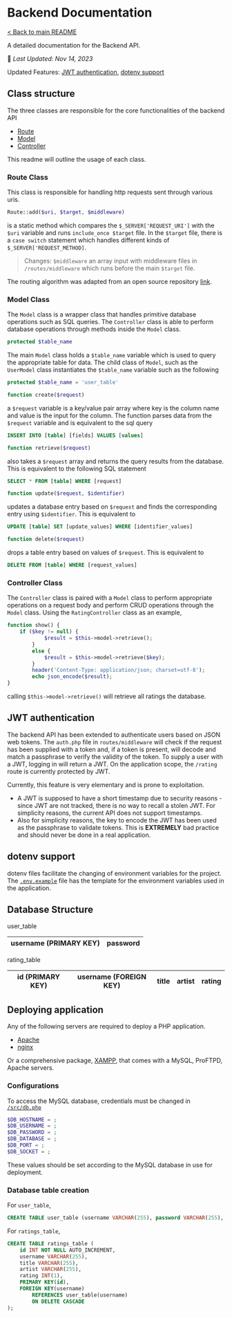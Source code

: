 # Backend Documentation

[< Back to main README](../README.md)

A detailed documentation for the Backend API.

📆 *Last Updated: Nov 14, 2023*

Updated Features: [JWT authentication](#jwt-authentication), [dotenv support](#dotenv-support)

## Class structure

The three classes are responsible for the core functionalities of the backend API

- [Route](./src/Route.php)
- [Model](./src/Models/Model.php)
- [Controller](./src/Controllers/BaseController.php)

This readme will outline the usage of each class.

### Route Class

This class is responsible for handling http requests sent through various uris.
```PHP
Route::add($uri, $target, $middleware)
```
is a static method which compares the `$_SERVER['REQUEST_URI']` with the `$uri` variable and runs `include_once $target` file. In the `$target` file, there is a `case switch` statement which handles different kinds of `$_SERVER['REQUEST_METHOD]`. 

> Changes: `$middleware` an array input with middleware files in `/routes/middleware` which runs before the main `$target` file.

The routing algorithm was adapted from an open source repository [link](https://github.com/phprouter/main).
  
### Model Class

The `Model` class is a wrapper class that handles primitive database operations such as SQL queries. The `Controller` class is able to perform database operations through methods inside the `Model` class.
```PHP
protected $table_name
```
The main `Model` class holds a `$table_name` variable which is used to query the appropriate table for data. The child class of `Model`, such as the `UserModel` class instantiates the `$table_name` variable such as the following
```PHP
protected $table_name = 'user_table'
```
```PHP
function create($request)
```
a `$request` variable is a key/value pair array where key is the column name and value is the input for the column. The function parses data from the `$request` variable and is equivalent to the sql query
```SQL
INSERT INTO [table] [fields] VALUES [values]
```
```PHP
function retrieve($request)
```
also takes a `$request` array and returns the query results from the database. This is equivalent to the following SQL statement
```SQL
SELECT * FROM [table] WHERE [request]
```
```PHP
function update($request, $identifier)
```
updates a database entry based on `$request` and finds the corresponding entry using `$identifier`. This is equivalent to
```SQL
UPDATE [table] SET [update_values] WHERE [identifier_values]
```
```PHP
function delete($request)
```
drops a table entry based on values of `$request`. This is equivalent to
```SQL
DELETE FROM [table] WHERE [request_values]
```

### Controller Class

The `Controller` class is paired with a `Model` class to perform appropriate operations on a request body and perform CRUD operations through the `Model` class. Using the `RatingController` class as an example,
```PHP
function show() {
    if ($key != null) {
            $result = $this->model->retrieve();
        }
        else {
            $result = $this->model->retrieve($key);
        }
        header('Content-Type: application/json; charset=utf-8');
        echo json_encode($result);
}
```
calling `$this->model->retrieve()` will retrieve all ratings the database.

## JWT authentication

The backend API has been extended to authenticate users based on JSON web tokens. The `auth.php` file in `routes/middleware` will check if the request has been supplied with a token and, if a token is present, will decode and match a passphrase to verify the validity of the token. To supply a user with a JWT, logging in will return a JWT. On the application scope, the `/rating` route is currently protected by JWT.

Currently, this feature is very elementary and is prone to exploitation.
- A JWT is supposed to have a short timestamp due to security reasons - since JWT are not tracked, there is no way to recall a stolen JWT. For simplicity reasons, the current API does not support timestamps.
- Also for simplicity reasons, the key to encode the JWT has been used as the passphrase to validate tokens. This is **EXTREMELY** bad practice and should never be done in a real application.

## dotenv support

dotenv files facilitate the changing of environment variables for the project. The [`.env.example`](./.env.example) file has the template for the environment variables used in the application.

## Database Structure

user_table

| username (PRIMARY KEY) | password |
|------------------------|----------|

rating_table

| id (PRIMARY KEY) | username (FOREIGN KEY) | title | artist | rating |
|------------------|------------------------|-------|--------|--------|

## Deploying application

Any of the following servers are required to deploy a PHP application.

- [Apache](https://httpd.apache.org)
- [nginx](https://www.nginx.com)

Or a comprehensive package, [XAMPP](https://www.apachefriends.org), that comes with a MySQL, ProFTPD, Apache servers.

### Configurations

To access the MySQL database, credentials must be changed in [`/src/db.php`](./src/db.php)
```PHP
$DB_HOSTNAME = ;
$DB_USERNAME = ;
$DB_PASSWORD = ;
$DB_DATABASE = ;
$DB_PORT = ;
$DB_SOCKET = ;
```
These values should be set according to the MySQL database in use for deployment.

### Database table creation
For `user_table`,
```SQL
CREATE TABLE user_table (username VARCHAR(255), password VARCHAR(255), PRIMARY KEY(username));
```
For `ratings_table`,
```SQL
CREATE TABLE ratings_table (
    id INT NOT NULL AUTO_INCREMENT, 
    username VARCHAR(255), 
    title VARCHAR(255), 
    artist VARCHAR(255), 
    rating INT(1), 
    PRIMARY KEY(id), 
    FOREIGN KEY(username)
        REFERENCES user_table(username)
        ON DELETE CASCADE
);
```
